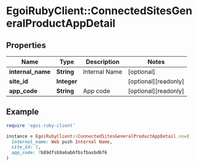 # EgoiRubyClient::ConnectedSitesGeneralProductAppDetail

## Properties

| Name | Type | Description | Notes |
| ---- | ---- | ----------- | ----- |
| **internal_name** | **String** | Internal Name | [optional] |
| **site_id** | **Integer** |  | [optional][readonly] |
| **app_code** | **String** | App code | [optional][readonly] |

## Example

```ruby
require 'egoi-ruby-client'

instance = EgoiRubyClient::ConnectedSitesGeneralProductAppDetail.new(
  internal_name: Web push Internal Name,
  site_id: 1,
  app_code: 7b89dfsb9a6ab6fbsfbasbd6f6
)
```

